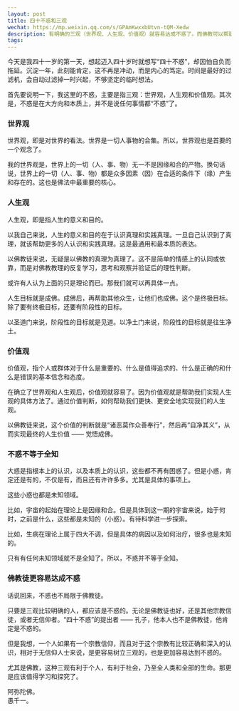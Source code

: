 ```yaml
---
layout: post
title: 四十不惑和三观
wechat: https://mp.weixin.qq.com/s/GPAmKwxxbUtvn-tQM-Xedw
description: 有明确的三观（世界观、人生观、价值观）就容易达成不惑了。而佛教可以帮助我们确立三观，而且是有益于全人类，全体生命的三观。
tags:
---
```


今天是我四十一岁的第一天，想起迈入四十岁时就想写“四十不惑”，却因怕自负而拖延。沉淀一年，此刻能肯定，这不再是冲动，而是内心的笃定。时间是最好的过滤机，会自动过滤掉一时兴起，不够坚定的临时想法。

首先要说明一下，我这里的不惑，主要是指三观：世界观，人生观和价值观。其次是，不惑是在大方向和本质上，并不是说任何事情都“不惑”了。

### 世界观

世界观，即是对世界的看法。世界是一切人事物的合集。所以，世界观也是首要的一个观念了。

我的世界观是，世界上的一切（人、事、物）无一不是因缘和合的产物。换句话说，世界上的一切（人、事、物）都是众多因素（因）在合适的条件下（缘）产生和存在的。这也是佛法中最重要的核心。

### 人生观

人生观，即是指人生的意义和目的。

以我自己来说，人生的意义和目的在于认识真理和实践真理。一旦自己认识到了真理，就该帮助更多的人认识和实践真理。这是最通用和最本质的表达。

以佛教徒来说，无疑是以佛教的真理为真理了。这不是简单的情感上的认同或依靠，而是对佛教教理的反复学习，思考和观察并验证后的理性判断。

或许有人认为上面的只是理论而已。那我们就可以再具体一点。

人生目标就是成佛。成佛后，再帮助其他众生，让他们也成佛。这个是终极目标。除了要有终极目标，还要有阶段性的目标。

以圣道门来说，阶段性的目标就是见道。以净土门来说，阶段性的目标就是往生净土。

### 价值观

价值观，指个人或群体对于什么是重要的、什么是值得追求的、什么是正确的和什么是错误的基本信念和态度。

在确立了世界观和人生观后，价值观就容易了。因为价值观就是帮助我们实现人生观的具体方法了。通过价值判断，如何帮助我们更快、更安全地实现我们的人生观。

以佛教徒来说，这个价值的判断就是“诸恶莫作众善奉行”，然后再“自净其义”，从而实现最终的人生价值 —— 觉悟成佛。

### 不惑不等于全知

大惑是指根本上的认识，以及本质上的认识，这些都不再有困惑了。但是小惑，肯定还是有的，不仅是有，而且还有许许多多。尤其是具体的事项上。

这些小惑也都是未知领域。

比如，宇宙的起始在理论上是因缘和合。但是具体到这一期的宇宙来说，始于何时，之前是什么，这些都是未知的（小惑）。有待科学进一步探索。

比如，生病在理论上属于四大不调，但是具体的病因以及如何治疗，很多也是未知的。

只有有任何未知领域就不是全知了。所以，不惑并不等于全知。

### 佛教徒更容易达成不惑

话说回来，不惑也不局限于佛教徒。

只要是三观比较明确的人，都应该是不惑的。无论是佛教徒也好，还是其他宗教信徒，或者无信仰者。“四十不惑”的提出者 —— 孔子，他本人也不是佛教徒，他肯定是不惑的。

但是我想，一个人如果有一个宗教信仰，而且对于这个宗教有比较正确和深入的认识，相对于无信仰人士来说，是更容易树立三观的，也是更加容易达到不惑的。

尤其是佛教，这种三观有利于个人，有利于社会，乃至全人类和全部的生命。那更是应该值得学习和探究了。

阿弥陀佛。<br>
愚千一。<br>

